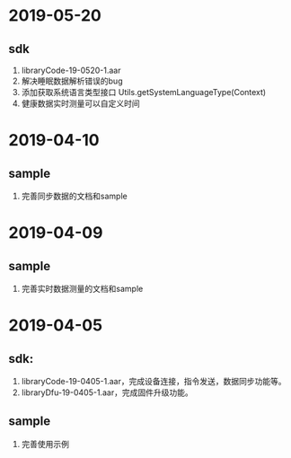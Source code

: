 # 2019-05-20
## sdk
1. libraryCode-19-0520-1.aar
2. 解决睡眠数据解析错误的bug
3. 添加获取系统语言类型接口 Utils.getSystemLanguageType(Context)
4. 健康数据实时测量可以自定义时间

# 2019-04-10
## sample
1. 完善同步数据的文档和sample

# 2019-04-09
## sample
1. 完善实时数据测量的文档和sample

# 2019-04-05
## sdk:
1. libraryCode-19-0405-1.aar，完成设备连接，指令发送，数据同步功能等。
2. libraryDfu-19-0405-1.aar，完成固件升级功能。

## sample
1. 完善使用示例